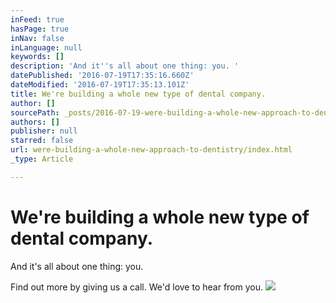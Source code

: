 ```yaml
---
inFeed: true
hasPage: true
inNav: false
inLanguage: null
keywords: []
description: 'And it''s all about one thing: you. '
datePublished: '2016-07-19T17:35:16.660Z'
dateModified: '2016-07-19T17:35:13.101Z'
title: We're building a whole new type of dental company.
author: []
sourcePath: _posts/2016-07-19-were-building-a-whole-new-approach-to-dentistry.md
authors: []
publisher: null
starred: false
url: were-building-a-whole-new-approach-to-dentistry/index.html
_type: Article

---
```

# We're building a whole new type of dental company.

And it's all about one thing: you. 

Find out more by giving us a call. We'd love to hear from you.
![](https://the-grid-user-content.s3-us-west-2.amazonaws.com/9fa8d7bf-8f9b-4f5e-b8cd-1bbc4c0d87f1.jpg)
